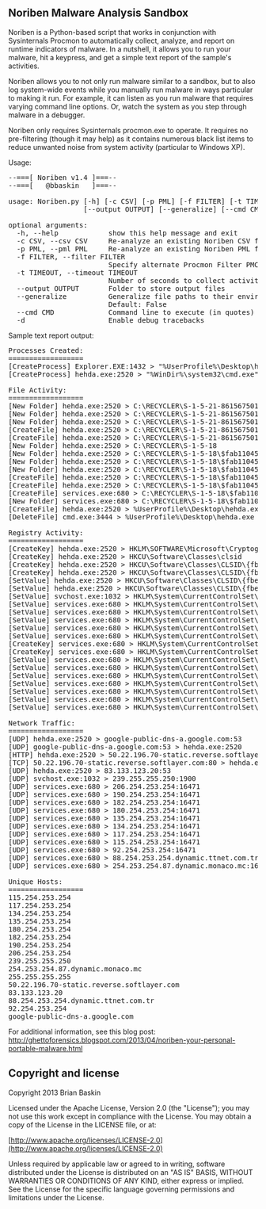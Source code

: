 ## Noriben Malware Analysis Sandbox



Noriben is a Python-based script that works in conjunction with Sysinternals Procmon to automatically collect, analyze, and report on runtime indicators of malware. In a nutshell, it allows you to run your malware, hit a keypress, and get a simple text report of the sample's activities.





Noriben allows you to not only run malware similar to a sandbox, but to also log system-wide events while you manually run malware in ways particular to making it run. For example, it can listen as you run malware that requires varying command line options. Or, watch the system as you step through malware in a debugger.





Noriben only requires Sysinternals procmon.exe to operate. It requires no pre-filtering (though it may help) as it contains numerous black list items to reduce unwanted noise from system activity (particular to Windows XP).





Usage:
<pre>
--===[ Noriben v1.4 ]===--
--===[   @bbaskin   ]===--

usage: Noriben.py [-h] [-c CSV] [-p PML] [-f FILTER] [-t TIMEOUT]
                  [--output OUTPUT] [--generalize] [--cmd CMD] [-d]

optional arguments:
  -h, --help            show this help message and exit
  -c CSV, --csv CSV     Re-analyze an existing Noriben CSV file [input file]
  -p PML, --pml PML     Re-analyze an existing Noriben PML file [input file]
  -f FILTER, --filter FILTER
                        Specify alternate Procmon Filter PMC [input file]
  -t TIMEOUT, --timeout TIMEOUT
                        Number of seconds to collect activity
  --output OUTPUT       Folder to store output files
  --generalize          Generalize file paths to their environment variables.
                        Default: False
  --cmd CMD             Command line to execute (in quotes)
  -d                    Enable debug tracebacks
</pre>

Sample text report output:

<pre>
Processes Created:
==================
[CreateProcess] Explorer.EXE:1432 > "%UserProfile%\Desktop\hehda.exe"	[Child PID: 2520]
[CreateProcess] hehda.exe:2520 > "%WinDir%\system32\cmd.exe"	[Child PID: 3444]

File Activity:
==================
[New Folder] hehda.exe:2520 > C:\RECYCLER\S-1-5-21-861567501-412668190-725345543-500\$fab110457830839344b58457ddd1f357
[New Folder] hehda.exe:2520 > C:\RECYCLER\S-1-5-21-861567501-412668190-725345543-500\$fab110457830839344b58457ddd1f357\L
[New Folder] hehda.exe:2520 > C:\RECYCLER\S-1-5-21-861567501-412668190-725345543-500\$fab110457830839344b58457ddd1f357\U
[CreateFile] hehda.exe:2520 > C:\RECYCLER\S-1-5-21-861567501-412668190-725345543-500\$fab110457830839344b58457ddd1f357\@	[MD5: 814c3536c2aab13763ac0beb7847a71f]
[CreateFile] hehda.exe:2520 > C:\RECYCLER\S-1-5-21-861567501-412668190-725345543-500\$fab110457830839344b58457ddd1f357\n	[MD5: cfaddbb43ba973f8d15d7d2e50c63476]
[New Folder] hehda.exe:2520 > C:\RECYCLER\S-1-5-18
[New Folder] hehda.exe:2520 > C:\RECYCLER\S-1-5-18\$fab110457830839344b58457ddd1f357
[New Folder] hehda.exe:2520 > C:\RECYCLER\S-1-5-18\$fab110457830839344b58457ddd1f357\L
[New Folder] hehda.exe:2520 > C:\RECYCLER\S-1-5-18\$fab110457830839344b58457ddd1f357\U
[CreateFile] hehda.exe:2520 > C:\RECYCLER\S-1-5-18\$fab110457830839344b58457ddd1f357\@	[MD5: d1993f38046a68cc78a20560e8de9ad8]
[CreateFile] hehda.exe:2520 > C:\RECYCLER\S-1-5-18\$fab110457830839344b58457ddd1f357\n	[MD5: cfaddbb43ba973f8d15d7d2e50c63476]
[CreateFile] services.exe:680 > C:\RECYCLER\S-1-5-18\$fab110457830839344b58457ddd1f357\@	[MD5: d1993f38046a68cc78a20560e8de9ad8]
[New Folder] services.exe:680 > C:\RECYCLER\S-1-5-18\$fab110457830839344b58457ddd1f357\U
[CreateFile] hehda.exe:2520 > %UserProfile%\Desktop\hehda.exe	[File no longer exists]
[DeleteFile] cmd.exe:3444 > %UserProfile%\Desktop\hehda.exe

Registry Activity:
==================
[CreateKey] hehda.exe:2520 > HKLM\SOFTWARE\Microsoft\Cryptography\RNG
[CreateKey] hehda.exe:2520 > HKCU\Software\Classes\clsid
[CreateKey] hehda.exe:2520 > HKCU\Software\Classes\CLSID\{fbeb8a05-beee-4442-804e-409d6c4515e9}
[CreateKey] hehda.exe:2520 > HKCU\Software\Classes\CLSID\{fbeb8a05-beee-4442-804e-409d6c4515e9}\InprocServer32
[SetValue] hehda.exe:2520 > HKCU\Software\Classes\CLSID\{fbeb8a05-beee-4442-804e-409d6c4515e9}\InprocServer32\ThreadingModel  =  Both
[SetValue] hehda.exe:2520 > HKCU\Software\Classes\CLSID\{fbeb8a05-beee-4442-804e-409d6c4515e9}\InprocServer32\(Default)  =  C:\RECYCLER\S-1-5-21-861567501-412668190-725345543-500\$fab110457830839344b58457ddd1f357\n.
[SetValue] svchost.exe:1032 > HKLM\System\CurrentControlSet\Services\SharedAccess\Epoch\Epoch  =  404
[SetValue] services.exe:680 > HKLM\System\CurrentControlSet\Services\SharedAccess\Type  =  32
[SetValue] services.exe:680 > HKLM\System\CurrentControlSet\Services\SharedAccess\Start  =  4
[SetValue] services.exe:680 > HKLM\System\CurrentControlSet\Services\SharedAccess\ErrorControl  =  0
[SetValue] services.exe:680 > HKLM\System\CurrentControlSet\Services\SharedAccess\DeleteFlag  =  1
[SetValue] services.exe:680 > HKLM\System\CurrentControlSet\Services\SharedAccess\Start  =  4
[CreateKey] services.exe:680 > HKLM\System\CurrentControlSet\Control\Class\{8ECC055D-047F-11D1-A537-0000F8753ED1}\0000
[CreateKey] services.exe:680 > HKLM\System\CurrentControlSet\Services\SharedAccess\Enum
[SetValue] services.exe:680 > HKLM\System\CurrentControlSet\Services\SharedAccess\Enum\Count  =  0
[SetValue] services.exe:680 > HKLM\System\CurrentControlSet\Services\SharedAccess\Enum\NextInstance  =  0
[SetValue] services.exe:680 > HKLM\System\CurrentControlSet\Services\wscsvc\Type  =  32
[SetValue] services.exe:680 > HKLM\System\CurrentControlSet\Services\wscsvc\Start  =  4
[SetValue] services.exe:680 > HKLM\System\CurrentControlSet\Services\wscsvc\ErrorControl  =  0
[SetValue] services.exe:680 > HKLM\System\CurrentControlSet\Services\wscsvc\DeleteFlag  =  1
[SetValue] services.exe:680 > HKLM\System\CurrentControlSet\Services\wscsvc\Start  =  4

Network Traffic:
==================
[UDP] hehda.exe:2520 > google-public-dns-a.google.com:53
[UDP] google-public-dns-a.google.com:53 > hehda.exe:2520
[HTTP] hehda.exe:2520 > 50.22.196.70-static.reverse.softlayer.com:80
[TCP] 50.22.196.70-static.reverse.softlayer.com:80 > hehda.exe:2520
[UDP] hehda.exe:2520 > 83.133.123.20:53
[UDP] svchost.exe:1032 > 239.255.255.250:1900
[UDP] services.exe:680 > 206.254.253.254:16471
[UDP] services.exe:680 > 190.254.253.254:16471
[UDP] services.exe:680 > 182.254.253.254:16471
[UDP] services.exe:680 > 180.254.253.254:16471
[UDP] services.exe:680 > 135.254.253.254:16471
[UDP] services.exe:680 > 134.254.253.254:16471
[UDP] services.exe:680 > 117.254.253.254:16471
[UDP] services.exe:680 > 115.254.253.254:16471
[UDP] services.exe:680 > 92.254.253.254:16471
[UDP] services.exe:680 > 88.254.253.254.dynamic.ttnet.com.tr:16471
[UDP] services.exe:680 > 254.253.254.87.dynamic.monaco.mc:16471

Unique Hosts:
==================
115.254.253.254
117.254.253.254
134.254.253.254
135.254.253.254
180.254.253.254
182.254.253.254
190.254.253.254
206.254.253.254
239.255.255.250
254.253.254.87.dynamic.monaco.mc
255.255.255.255
50.22.196.70-static.reverse.softlayer.com
83.133.123.20
88.254.253.254.dynamic.ttnet.com.tr
92.254.253.254
google-public-dns-a.google.com
</pre>


For additional information, see this blog post:
http://ghettoforensics.blogspot.com/2013/04/noriben-your-personal-portable-malware.html


## Copyright and license

Copyright 2013 Brian Baskin

Licensed under the Apache License, Version 2.0 (the "License");
you may not use this work except in compliance with the License.
You may obtain a copy of the License in the LICENSE file, or at:

  [http://www.apache.org/licenses/LICENSE-2.0](http://www.apache.org/licenses/LICENSE-2.0)

Unless required by applicable law or agreed to in writing, software
distributed under the License is distributed on an "AS IS" BASIS,
WITHOUT WARRANTIES OR CONDITIONS OF ANY KIND, either express or implied.
See the License for the specific language governing permissions and
limitations under the License.
